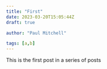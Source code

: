 ```yaml
---
title: "First"
date: 2023-03-20T15:05:44Z
draft: true

author: "Paul Mitchell" 

tags: [a,b]
---
```


This is the first post in a series of posts
